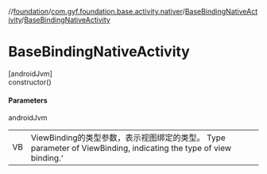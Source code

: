//[foundation](../../../index.md)/[com.gyf.foundation.base.activity.nativer](../index.md)/[BaseBindingNativeActivity](index.md)/[BaseBindingNativeActivity](-base-binding-native-activity.md)

# BaseBindingNativeActivity

[androidJvm]\
constructor()

#### Parameters

androidJvm

| | |
|---|---|
| VB | ViewBinding的类型参数，表示视图绑定的类型。     Type parameter of ViewBinding, indicating the type of view binding.‘ |
